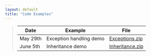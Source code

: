 ```yaml
---
layout: default
title: "Code Examples"
---
```


> Date | Example | File
> ---- | ------- | ----
> May 29th | Exception handling demo | [Exceptions.zip](Exceptions.zip)
> June 5th | Inheritance demo | [Inheritance.zip](Inheritance.zip)

